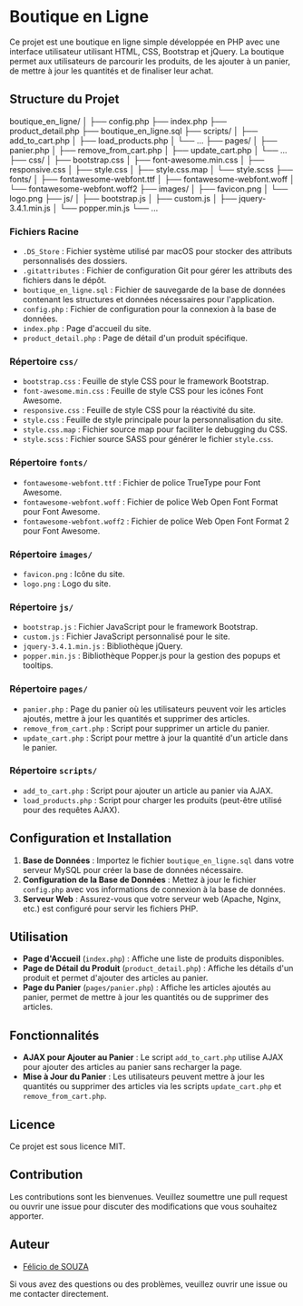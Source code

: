 # Boutique en Ligne

Ce projet est une boutique en ligne simple développée en PHP avec une interface utilisateur utilisant HTML, CSS, Bootstrap et jQuery. La boutique permet aux utilisateurs de parcourir les produits, de les ajouter à un panier, de mettre à jour les quantités et de finaliser leur achat.

## Structure du Projet

boutique_en_ligne/
│
├── config.php
├── index.php
├── product_detail.php
├── boutique_en_ligne.sql
├── scripts/
│   ├── add_to_cart.php
│   ├── load_products.php
│   └── ...
├── pages/
│   ├── panier.php
│   ├── remove_from_cart.php
│   ├── update_cart.php
│   └── ...
├── css/
│   ├── bootstrap.css
│   ├── font-awesome.min.css
│   ├── responsive.css
│   ├── style.css
│   ├── style.css.map
│   └── style.scss
├── fonts/
│   ├── fontawesome-webfont.ttf
│   ├── fontawesome-webfont.woff
│   └── fontawesome-webfont.woff2
├── images/
│   ├── favicon.png
│   └── logo.png
├── js/
│   ├── bootstrap.js
│   ├── custom.js
│   ├── jquery-3.4.1.min.js
│   └── popper.min.js
└── ...

### Fichiers Racine

- `.DS_Store` : Fichier système utilisé par macOS pour stocker des attributs personnalisés des dossiers.
- `.gitattributes` : Fichier de configuration Git pour gérer les attributs des fichiers dans le dépôt.
- `boutique_en_ligne.sql` : Fichier de sauvegarde de la base de données contenant les structures et données nécessaires pour l'application.
- `config.php` : Fichier de configuration pour la connexion à la base de données.
- `index.php` : Page d'accueil du site.
- `product_detail.php` : Page de détail d'un produit spécifique.

### Répertoire `css/`

- `bootstrap.css` : Feuille de style CSS pour le framework Bootstrap.
- `font-awesome.min.css` : Feuille de style CSS pour les icônes Font Awesome.
- `responsive.css` : Feuille de style CSS pour la réactivité du site.
- `style.css` : Feuille de style principale pour la personnalisation du site.
- `style.css.map` : Fichier source map pour faciliter le debugging du CSS.
- `style.scss` : Fichier source SASS pour générer le fichier `style.css`.

### Répertoire `fonts/`

- `fontawesome-webfont.ttf` : Fichier de police TrueType pour Font Awesome.
- `fontawesome-webfont.woff` : Fichier de police Web Open Font Format pour Font Awesome.
- `fontawesome-webfont.woff2` : Fichier de police Web Open Font Format 2 pour Font Awesome.

### Répertoire `images/`

- `favicon.png` : Icône du site.
- `logo.png` : Logo du site.

### Répertoire `js/`

- `bootstrap.js` : Fichier JavaScript pour le framework Bootstrap.
- `custom.js` : Fichier JavaScript personnalisé pour le site.
- `jquery-3.4.1.min.js` : Bibliothèque jQuery.
- `popper.min.js` : Bibliothèque Popper.js pour la gestion des popups et tooltips.

### Répertoire `pages/`

- `panier.php` : Page du panier où les utilisateurs peuvent voir les articles ajoutés, mettre à jour les quantités et supprimer des articles.
- `remove_from_cart.php` : Script pour supprimer un article du panier.
- `update_cart.php` : Script pour mettre à jour la quantité d'un article dans le panier.

### Répertoire `scripts/`

- `add_to_cart.php` : Script pour ajouter un article au panier via AJAX.
- `load_products.php` : Script pour charger les produits (peut-être utilisé pour des requêtes AJAX).

## Configuration et Installation

1. **Base de Données** : Importez le fichier `boutique_en_ligne.sql` dans votre serveur MySQL pour créer la base de données nécessaire.
2. **Configuration de la Base de Données** : Mettez à jour le fichier `config.php` avec vos informations de connexion à la base de données.
3. **Serveur Web** : Assurez-vous que votre serveur web (Apache, Nginx, etc.) est configuré pour servir les fichiers PHP.

## Utilisation

- **Page d'Accueil** (`index.php`) : Affiche une liste de produits disponibles.
- **Page de Détail du Produit** (`product_detail.php`) : Affiche les détails d'un produit et permet d'ajouter des articles au panier.
- **Page du Panier** (`pages/panier.php`) : Affiche les articles ajoutés au panier, permet de mettre à jour les quantités ou de supprimer des articles.

## Fonctionnalités

- **AJAX pour Ajouter au Panier** : Le script `add_to_cart.php` utilise AJAX pour ajouter des articles au panier sans recharger la page.
- **Mise à Jour du Panier** : Les utilisateurs peuvent mettre à jour les quantités ou supprimer des articles via les scripts `update_cart.php` et `remove_from_cart.php`.

## Licence

Ce projet est sous licence MIT.

## Contribution

Les contributions sont les bienvenues. Veuillez soumettre une pull request ou ouvrir une issue pour discuter des modifications que vous souhaitez apporter.

## Auteur 

- [Félicio de SOUZA](http://feldev-online.free.nf/)

Si vous avez des questions ou des problèmes, veuillez ouvrir une issue ou me contacter directement.
